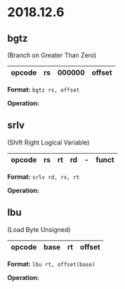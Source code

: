 # 2018.12.6

## bgtz
(Branch on Greater Than Zero)

| opcode | rs | 000000 | offset | 
| :-: | :-: | :-: | :-: |

**Format:** `bgtz rs, offset`

**Operation:**

## srlv
(Shift Right Logical Variable)

| opcode | rs | rt | rd | - | funct | 
| :-: | :-: | :-: | :-: | :-: | :-: |

**Format:** `srlv rd, rs, rt`

**Operation:**


## lbu
(Load Byte Unsigned)

| opcode | base | rt | offset | 
| :-: | :-: | :-: | :-: |

**Format:** `lbu rt, offset(base)`

**Operation:**
